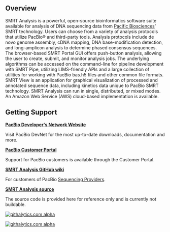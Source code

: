 ## Overview

SMRT Analysis is a powerful, open-source bioinformatics software suite available for analysis of DNA sequencing data from [Pacific Biosciences](http://www.pacificbiosciences.com)’ SMRT technology. Users can choose from a variety of analysis protocols that utilize PacBio® and third-party tools. Analysis protocols include de novo genome assembly, cDNA mapping, DNA base-modification detection, and long-amplicon analysis to determine phased consensus sequences. The browser-based SMRT Portal GUI offers push-button analysis, allowing the user to create, submit, and monitor analysis jobs. The underlying algorithms can be accessed on the command-line for pipeline development with SMRT Pipe, utilizing LIMS-friendly APIs and a large collection of utilities for working with PacBio bas.h5 files and other common file formats. SMRT View is an application for graphical visualization of processed and annotated sequence data, including kinetics data unique to PacBio SMRT technology. SMRT Analysis can run in single, distributed, or mixed modes. An Amazon Web Service (AWS) cloud-based implementation is available.


## Getting Support

[__PacBio Developer's Network Website__](http://pacbiodevnet.com)

Visit PacBio DevNet for the most up-to-date downloads, documentation and more.


[__PacBio Customer Portal__](http://www.pacbioportal.com)

Support for PacBio customers is available through the  Customer Portal.


[__SMRT Analysis GitHub wiki__](https://github.com/PacificBiosciences/SMRT-Analysis/wiki)

For customers of PacBio [Sequencing Providers](http://www.pacificbiosciences.com/support/sequencing_provider/).


[__SMRT Analysis source__](http://files.pacb.com/software/smrtanalysis/2.0.0/smrtanalysis-source.2.0.0.tgz)

The source code is provided here for reference only and is currently not buildable.





[![githalytics.com alpha](https://cruel-carlota.pagodabox.com/104b77caac44b82e52bce19ad64c9c0b "githalytics.com")](http://githalytics.com/github.com/PacificBiosciences)



[![githalytics.com alpha](https://cruel-carlota.pagodabox.com/28728759ba8fe51b8c1c0e6b39f6e339 "githalytics.com")](http://githalytics.com/PacificBiosciences/SMRT-Analysis)
